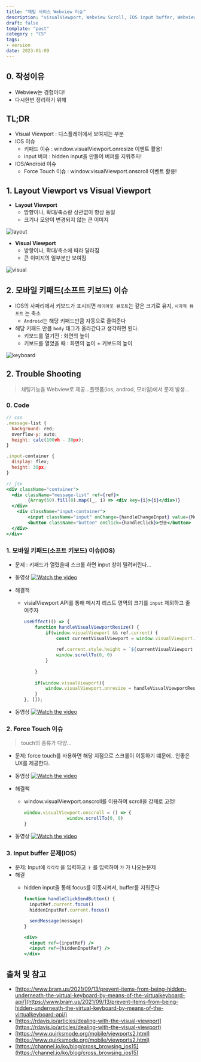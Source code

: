 ```yaml
---
title: "채팅 서비스 Webview 이슈"
description: "visualViewport, Webview Scroll, IOS input buffer, Webview Force Touch" 
draft: false 
template: "post"
category : "CS"
tags:
- version
date: 2023-01-09
---
```

## 0. 작성이유

- Webview는 경험이다!
- 다시한번 정리하기 위해

## TL;DR

- Visual Viewport : 디스플레이에서 보여지는 부분
- IOS 이슈
  - 키패드 이슈 : window.visualViewport.onresize 이벤트 활용!
  - input 버퍼 : hidden input을 만들어 버퍼를 지워주자!
- IOS/Android 이슈
  - Force Touch 이슈 : window.visualViewport.onscroll 이벤트 활용!

## 1. Layout Viewport vs Visual Viewport

- **Layout Viewport**
  - 방향이나, 확대/축소랑 상관없이 항상 동일
  - 크기나 모양이 변경되지 않는 큰 이미지

![layout](/assets/webview-issue/layout.jpeg)

- **Visual Viewport**
  - 방향이나, 확대/축소에 따라 달라짐
  - 큰 이미지의 일부분만 보여짐

![visual](/assets/webview-issue/visual.jpeg)


## 2.  모바일 키패드(소프트 키보드) 이슈

- IOS의 사파리에서 키보드가 표시되면 `레이아웃 뷰포트`는 같은 크기로 유지, `시각적 뷰포트` 는 축소
  - `Android`는 해당 키패드만큼 자동으로 줄여준다
- 해당 키패드 만큼 `body` 태그가 올라간다고 생각하면 된다.
  - 키보드를 열기전 : 화면의 높이
  - 키보드를 열었을 때 : 화면의 높이 + 키보드의 높이

![keyboard](/assets/webview-issue/keyboard.png)

## 2. Trouble Shooting

> 채팅기능을 Webview로 제공…플랫폼(ios, androd, 모바일)에서 문제 발생…
>

### 0. Code

```jsx
// css
.message-list {
  background: red;
  overflow-y: auto;
  height: calc(100vh - 30px);
}

.input-container {
  display: flex;
  height: 30px;
}

// jsx
<div className="container">
  <div className="message-list" ref={ref}>
        {Array(50).fill(0).map((_, i) => <div key={i}>{i}</div>)}
  </div>
	<div className="input-container">
        <input className="input" onChange={handleChangeInput} value={Message}/>
        <button className="button" onClick={handleClick}>전송</button>
  </div>
</div>
```

### 1. 모바일 키패드(소프트 키보드) 이슈(IOS)

- 문제 : 키패드가 열렸을때 스크롤 하면 input 창이 밀려버린다…
- 동영상
[![Watch the video](/assets/webview-issue/thumnail.png)](https://www.youtube.com/shorts/-8_A0K9VmJQ)



- 해결책
  - visialViewport API를 통해 메시지 리스트 영역의 크기를 `input` 제외하고 줄여주자

      ```jsx
      useEffect(() => {
          function handleVisualViewportResize() {
              if(window.visualViewport && ref.current) {
                  const currentVisualViewport = window.visualViewport.height
                  
                  ref.current.style.height = `${currentVisualViewport - 30}px`
                  window.scrollTo(0, 0)
              }
          
          }
          
          if(window.visualViewport){
              window.visualViewport.onresize = handleVisualViewportResize
          }
      }, []);
      ```

- 동영상
[![Watch the video](/assets/webview-issue/thumnail.png)](https://www.youtube.com/shorts/sfF_rTQ8w1M)


### 2. Force Touch 이슈

> touch의 종류가 다양…
>
- 문제: force touch를 사용하면 해당 지점으로 스크롤이 이동하기 떄문에.. 안좋은 UX를 제공한다.
- 동영상
  [![Watch the video](/assets/webview-issue/thumnail.png)](https://www.youtube.com/shorts/O7X1DtZ6T04)

- 해결책
  - window.visualViewport.onscroll를 이용하여 scroll을 강제로 고정!

    ```jsx
    window.visualViewport.onscroll = () => {
                    window.scrollTo(0, 0)
    }
    ```
- 동영상
[![Watch the video](/assets/webview-issue/thumnail.png)](https://www.youtube.com/shorts/6WNdRPvVTL4)


### 3. Input buffer 문제(IOS)

- 문제: Input에 `각각각` 을 입력하고 `ㅏ` 를 입력하여 `가` 가 나오는문제
- 해결
  - hidden input을 통해 focus를 이동시켜서, buffer를 지워준다

      ```jsx
      function handleClickSendButton() { 
        inputRef.current.focus()
        hiddenInputRef.current.focus()
      
        sendMessage(message)
      }
      
      <div>  
        <input ref={inputRef} />
        <input ref={hiddenInputRef} />
      </div>
      ```


## 출처 및 참고

- [https://www.bram.us/2021/09/13/prevent-items-from-being-hidden-underneath-the-virtual-keyboard-by-means-of-the-virtualkeyboard-api/](https://www.bram.us/2021/09/13/prevent-items-from-being-hidden-underneath-the-virtual-keyboard-by-means-of-the-virtualkeyboard-api/)
- [https://rdavis.io/articles/dealing-with-the-visual-viewport](https://rdavis.io/articles/dealing-with-the-visual-viewport)
- [https://www.quirksmode.org/mobile/viewports2.html](https://www.quirksmode.org/mobile/viewports2.html)
- [https://channel.io/ko/blog/cross_browsing_ios15](https://channel.io/ko/blog/cross_browsing_ios15)
